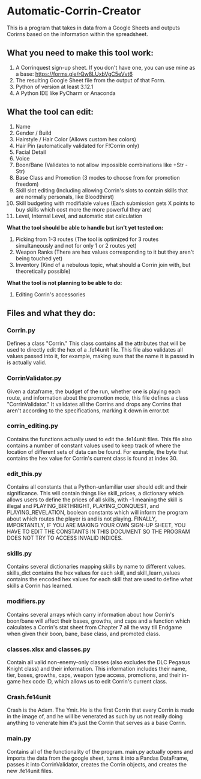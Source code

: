 # Automatic-Corrin-Creator
This is a program that takes in data from a Google Sheets and outputs Corirns based on the information within the spreadsheet.

## What you need to make this tool work:
1. A Corrinquest sign-up sheet. If you don't have one, you can use mine as a base: https://forms.gle/rQw8LUxbVgC5eVvt6
2. The resulting Google Sheet file from the output of that Form.
3. Python of version at least 3.12.1
4. A Python IDE like PyCharm or Anaconda


## What the tool can edit:
1. Name
2. Gender / Build
3. Hairstyle / Hair Color (Allows custom hex colors)
4. Hair Pin (automatically validated for F!Corrin only)
5. Facial Detail
6. Voice
7. Boon/Bane (Validates to not allow impossible combinations like +Str -Str)
8. Base Class and Promotion (3 modes to choose from for promotion freedom)
9. Skill slot editing (Including allowing Corrin's slots to contain skills that are normally personals, like Bloodthirst)
10. Skill budgeting with modifiable values (Each submission gets X points to buy skills which cost more the more powerful they are)
11. Level, Internal Level, and automatic stat calculation

__What the tool should be able to handle but isn't yet tested on:__
1. Picking from 1-3 routes (The tool is optimized for 3 routes simultaneously and not for only 1 or 2 routes yet)
2. Weapon Ranks (There are hex values corresponding to it but they aren't being touched yet)
3. Inventory (Kind of a nebulous topic, what should a Corrin join with, but theoretically possible)

__What the tool is not planning to be able to do:__
1. Editing Corrin's accessories

## Files and what they do:
### Corrin.py
Defines a class "Corrin." This class contains all the attributes that will be used to directly edit the hex of a .fe14unit file. This file also validates all values passed into it, for example, making sure that the name it is passed in is actually valid.
### CorrinValidator.py
Given a dataframe, the budget of the run, whether one is playing each route, and information about the promotion mode, this file defines a class "CorrinValidator." It validates all the Corrins and drops any Corrins that aren't according to the specifications, marking it down in error.txt
### corrin_editing.py
Contains the functions actually used to edit the .fe14unit files. This file also contains a number of constant values used to keep track of where the location of different sets of data can be found. For example, the byte that contains the hex value for Corrin's current class is found at index 30.
### edit_this.py
Contains all constants that a Python-unfamiliar user should edit and their significance. This will contain things like skill_prices, a dictionary which allows users to define the prices of all skills, with -1 meaning the skill is illegal and PLAYING_BIRTHRIGHT, PLAYING_CONQUEST, and PLAYING_REVELATION, boolean constants which will inform the program about which routes the player is and is not playing. FINALLY, IMPORTANTLY, IF YOU ARE MAKING YOUR OWN SIGN-UP SHEET, YOU HAVE TO EDIT THE CONSTANTS IN THIS DOCUMENT SO THE PROGRAM DOES NOT TRY TO ACCESS INVALID INDICES.
### skills.py
Contains several dictionaries mapping skills by name to different values. skills_dict contains the hex values for each skill, and  skill_learn_values contains the encoded hex values for each skill that are used to define what skills a Corrin has learned.
### modifiers.py
Contains several arrays which carry information about how Corrin's boon/bane will affect their bases, growths, and caps and a function which calculates a Corrin's stat sheet from Chapter 7 all the way till Endgame when given their boon, bane, base class, and promoted class.
### classes.xlsx and classes.py
Contain all valid non-enemy-only classes (also excludes the DLC Pegasus Knight class) and their information. This information includes their name, tier, bases, growths, caps, weapon type access, promotions, and their in-game hex code ID, which allows us to edit Corrin's current class.
### Crash.fe14unit
Crash is the Adam. The Ymir. He is the first Corrin that every Corrin is made in the image of, and he will be venerated as such by us not really doing anything to venerate him it's just the Corrin that serves as a base Corrin.
### main.py
Contains all of the functionality of the program. main.py actually opens and imports the data from the google sheet, turns it into a Pandas DataFrame, passes it into CorrinValidator, creates the Corrin objects, and creates the new .fe14unit files.
